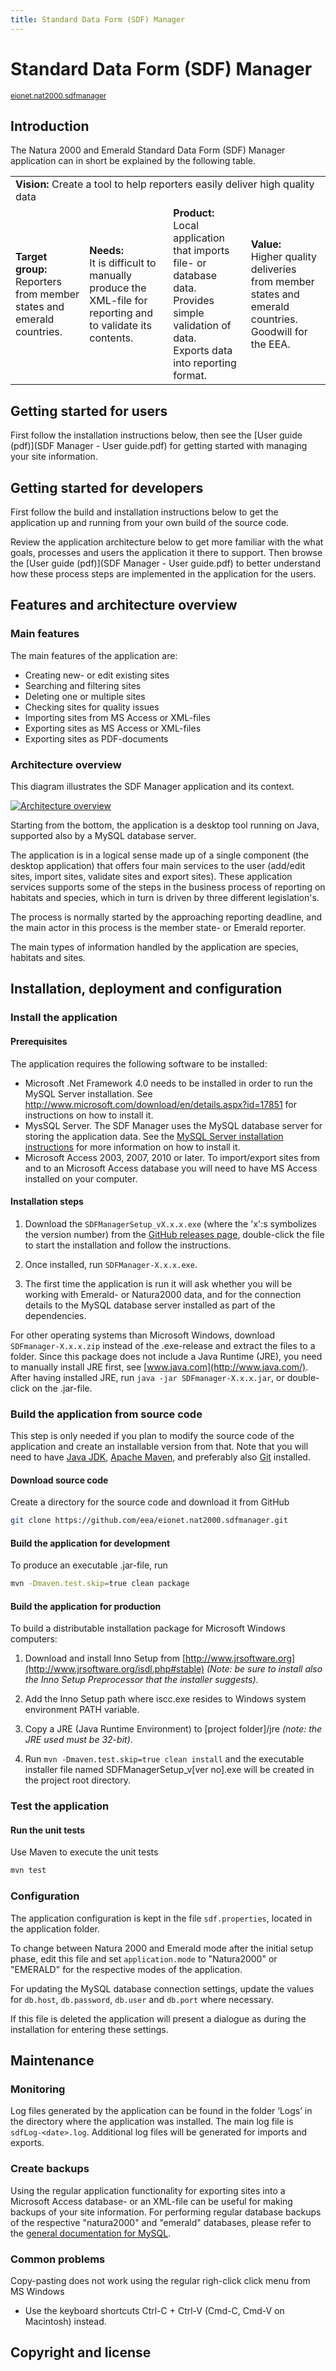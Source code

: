 ```yaml
---
title: Standard Data Form (SDF) Manager
---
```


# Standard Data Form (SDF) Manager

<p><small class="github"><a href="https://github.com/eea/eionet.nat2000.sdfmanager">eionet.nat2000.sdfmanager</a></small></p>

## Introduction

The Natura 2000 and Emerald Standard Data Form (SDF) Manager application can in short be explained by the following table.

<table>
  <tr>
      <td colspan="4"><strong>Vision:</strong> Create a tool to help reporters easily deliver high quality data</td>
   </tr>
   <tr>
      <td><strong>Target group:</strong> <br />Reporters from member states and emerald countries.</td>
      <td><strong>Needs:</strong> <br />It is difficult to manually produce the XML-file for reporting and to validate its contents.</td>
      <td><strong>Product:</strong> <br />Local application that imports file- or database data. <br />Provides simple validation of data. <br />Exports data into reporting format.</td>
      <td><strong>Value:</strong> <br />Higher quality deliveries from member states and emerald countries. <br />Goodwill for the EEA.</td>
   </tr>
</table>

## Getting started for users

First follow the installation instructions below, then see the [User guide (pdf)](SDF Manager - User guide.pdf) for getting started with managing your site information.

## Getting started for developers

First follow the build and installation instructions below to get the application up and running from your own build of the source code.

Review the application architecture below to get more familiar with the what goals, processes and users the application it there to support. Then browse the [User guide (pdf)](SDF Manager - User guide.pdf) to better understand how these process steps are implemented in the application for the users.

## Features and architecture overview

### Main features

The main features of the application are:

* Creating new- or edit existing sites
* Searching and filtering sites
* Deleting one or multiple sites
* Checking sites for quality issues
* Importing sites from MS Access or XML-files
* Exporting sites as MS Access or XML-files
* Exporting sites as PDF-documents

### Architecture overview

This diagram illustrates the SDF Manager application and its context.

[![Architecture overview](architecture_overview.png)](architecture_overview.png "Architecture overview diagram - click to enlarge")

Starting from the bottom, the application is a desktop tool running on Java, supported also by a MySQL database server.

The application is in a logical sense made up of a single component (the desktop application) that offers four main services to the user (add/edit sites, import sites, validate sites and export sites). These application services supports some of the steps in the business process of reporting on habitats and species, which in turn is driven by three different legislation's.

The process is normally started by the approaching reporting deadline, and the main actor in this process is the member state- or Emerald reporter.

The main types of information handled by the application are species, habitats and sites.

## Installation, deployment and configuration

### Install the application

#### Prerequisites

The application requires the following software to be installed:

* Microsoft .Net Framework 4.0 needs to be installed in order to run the MySQL Server installation. See http://www.microsoft.com/download/en/details.aspx?id=17851 for instructions on how to install it.
* MysSQL Server. The SDF Manager uses the MySQL database server for storing the application data. See the [MySQL Server installation instructions](xxx) for more information on how to install it.
* Microsoft Access 2003, 2007, 2010 or later. To import/export sites from and to an Microsoft Access database you will need to have MS Access installed on your computer.

#### Installation steps 

1. Download the `SDFManagerSetup_vX.x.x.exe` (where the 'x':s symbolizes the version number) from the [GitHub releases page](https://github.com/eea/eionet.nat2000.sdfmanager/releases/latest), double-click the file to start the installation and follow the instructions. 

3. Once installed, run `SDFManager-X.x.x.exe`.

4. The first time the application is run it will ask whether you will be working with Emerald- or Natura2000 data, and for the connection details to the MySQL database server installed as part of the dependencies.

For other operating systems than Microsoft Windows, download `SDFmanager-X.x.x.zip` instead of the .exe-release and extract the files to a folder. Since this package does not include a Java Runtime (JRE), you need to manually install JRE first, see [www.java.com](http://www.java.com/). After having installed JRE, run `java -jar SDFmanager-X.x.x.jar`, or double-click on the .jar-file. 

### Build the application from source code

This step is only needed if you plan to modify the source code of the application and create an installable version from that. Note that you will need to have [Java JDK](http://www.java.com/), [Apache Maven](https://maven.apache.org), and preferably also [Git](https://git-scm.com/) installed.

#### Download source code

Create a directory for the source code and download it from GitHub

```sh
git clone https://github.com/eea/eionet.nat2000.sdfmanager.git
```

#### Build the application for development

To produce an executable .jar-file, run

```sh
mvn -Dmaven.test.skip=true clean package
```

#### Build the application for production

To build a distributable installation package for Microsoft Windows computers:

1. Download and install Inno Setup from [http://www.jrsoftware.org](http://www.jrsoftware.org/isdl.php#stable) _(Note: be sure to install also the Inno Setup Preprocessor that the installer suggests)_.

2. Add the Inno Setup path where iscc.exe resides to Windows system environment PATH variable.

3. Copy a JRE (Java Runtime Environment) to [project folder]/jre _(note: the JRE used must be 32-bit)_.

5. Run `mvn -Dmaven.test.skip=true clean install` and the executable installer file named SDFManagerSetup_v[ver no].exe will be created in the project root directory.

### Test the application

#### Run the unit tests

Use Maven to execute the unit tests

```sh
mvn test
```

### Configuration

The application configuration is kept in the file `sdf.properties`, located in the application folder.

To change between Natura 2000 and Emerald mode after the initial setup phase, edit this file and set `application.mode` to "Natura2000" or "EMERALD" for the respective modes of the application. 

For updating the MySQL database connection settings, update the values for `db.host`, `db.password`, `db.user` and `db.port` where necessary.

If this file is deleted the application will present a dialogue as during the installation for entering these settings.

## Maintenance

### Monitoring

Log files generated by the application can be found in the folder ‘Logs’ in the directory where the application was installed. The main log file is `sdfLog-<date>.log`. Additional log files will be generated for imports and exports.

### Create backups

Using the regular application functionality for exporting sites into a Microsoft Access database- or an XML-file can be useful for making backups of your site information. For performing regular database backups of the respective "natura2000" and "emerald" databases, please refer to the [general documentation for MySQL](http://dev.mysql.com/doc).

### Common problems 

Copy-pasting does not work using the regular righ-click click menu from MS Windows 

* Use the keyboard shortcuts Ctrl-C + Ctrl-V (Cmd-C, Cmd-V on Macintosh) instead.

## Copyright and license




